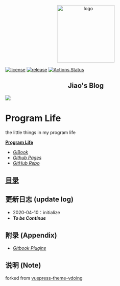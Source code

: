 <p align="center"><a href="https://homepage.com/" target="_blank" rel="noopener noreferrer"><img width="180" src="https://cdn.jsdelivr.net/gh/xugaoyi/image_store/blog/20200409124835.png" alt="logo"></a></p>

[![license](https://img.shields.io/github/license/joyous-x/blog.svg)](https://github.com/joyous-x/blog/blob/master/LICENSE)
[![release](https://img.shields.io/github/release/joyous-x/blog.svg)](https://github.com/joyous-x/blog/releases/latest)
[![Actions Status](https://github.com/joyous-x/blog/workflows/gitbook-action/badge.svg)](https://github.com/joyous-x/blog/actions)

<h2 align="center">Jiao's Blog</h2>

![](rsc/cover.png)


# Program Life
the little things in my program life

[**Program Life**]()
- [*GiBook*](https://joyous-x.gitbook.io/blog)
- [*Github Pages*](https://joyous-x.github.io/blog)
- [*GitHub Repo*](https://github.com/joyous-x/blog/)

## [目录](https://joyous-x.github.io/blog/INTRODUCTION.html)

## 更新日志 (update log)
- 2020-04-10：initialize
- ***To be Continue***

## 附录 (Appendix)
- [*Gitbook Plugins*](https://gitbook.icasture.top/part_one/function_development/plugin_recommandation.html)

## 说明 (Note)
forked from [vuepress-theme-vdoing](https://github.com/xugaoyi/vuepress-theme-vdoing)
